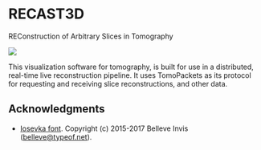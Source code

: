 RECAST3D
========

REConstruction of Arbitrary Slices in Tomography

![](https://raw.githubusercontent.com/cicwi/RECAST3D/develop/docs/preview_usage.gif)

This visualization software for tomography, is built for use in a distributed,
real-time live reconstruction pipeline. It uses TomoPackets as its protocol
for requesting and receiving slice reconstructions, and other data.

## Acknowledgments

- [Iosevka font](https://github.com/be5invis/Iosevka). Copyright (c) 2015-2017
  Belleve Invis (belleve@typeof.net).
